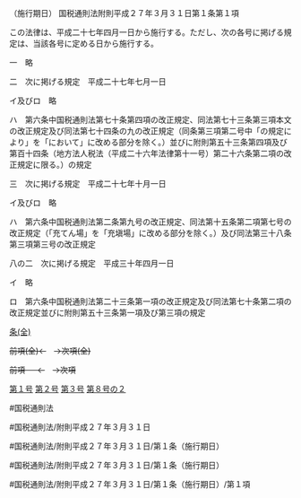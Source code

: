 （施行期日）
国税通則法附則平成２７年３月３１日第１条第１項

この法律は、平成二十七年四月一日から施行する。ただし、次の各号に掲げる規定は、当該各号に定める日から施行する。

一　略

二　次に掲げる規定　平成二十七年七月一日

イ及びロ　略

ハ　第六条中国税通則法第七十条第四項の改正規定、同法第七十三条第三項本文の改正規定及び同法第七十四条の九の改正規定（同条第三項第二号中「の規定により」を「において」に改める部分を除く。）並びに附則第五十三条第四項及び第百十四条（地方法人税法（平成二十六年法律第十一号）第二十六条第二項の改正規定に限る。）の規定

三　次に掲げる規定　平成二十七年十月一日

イ及びロ　略

ハ　第六条中国税通則法第二条第九号の改正規定、同法第十五条第二項第七号の改正規定（「充てん場」を「充塡場」に改める部分を除く。）及び同法第三十八条第三項第三号の改正規定

八の二　次に掲げる規定　平成三十年四月一日

イ　略

ロ　第六条中国税通則法第二十三条第一項の改正規定及び同法第七十条第二項の改正規定並びに附則第五十三条第一項及び第三項の規定

[条(全)](国税通則法＿＿＿＿附則平成２７年３月３１日第１条_.md)

~~前項(全)←~~　~~→次項(全)~~

~~前項 　 ←~~　~~→次項~~

[第１号](国税通則法＿＿＿＿附則平成２７年３月３１日第１条第１項第１号.md)  [第２号](国税通則法＿＿＿＿附則平成２７年３月３１日第１条第１項第２号.md)  [第３号](国税通則法＿＿＿＿附則平成２７年３月３１日第１条第１項第３号.md)  [第８号の２](国税通則法＿＿＿＿附則平成２７年３月３１日第１条第１項第８号の２.md)  

#国税通則法

#国税通則法/附則平成２７年３月３１日

#国税通則法/附則平成２７年３月３１日/第１条（施行期日）

#国税通則法/附則平成２７年３月３１日/第１条（施行期日）

#国税通則法/附則平成２７年３月３１日/第１条（施行期日）/第１項

